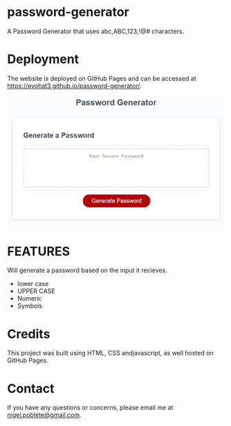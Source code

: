 # password-generator

A Password Generator that uses abc,ABC,123,!@# characters.

# Deployment
The website is deployed on GitHub Pages and can be accessed at https://evohat3.github.io/password-generator/.

![Screenshot of Web App](https://github.com/evohat3/password-generator/raw/main/Assets/03-javascript-homework-demo.png)

# FEATURES
Will generate a password based on the input it recieves.

*  lower case
*  UPPER CASE
*  Numeric
*  Symbols

# Credits
This project was built using HTML, CSS andjavascript, as well hosted on GitHub Pages.

# Contact
If you have any questions or concerns, please email me at nigel.poblete@gmail.com.
